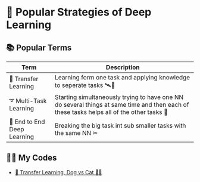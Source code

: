 # 💄 Popular Strategies of Deep Learning

## 📚 Popular Terms
| Term                   | Description   |
| ---------------------- |---------------|
| 🚙 Transfer Learning   | Learning form one task and applying knowledge to seperate tasks 🛰🚙 |
| ➰ Multi-Task Learning | Starting simultaneously trying to have one NN do several things at same time and then each of these tasks helps all of the other tasks 🚀 |
| 🏴 End to End Deep Learning | Breaking the big task int sub smaller tasks with the same NN ✂ |

## 👩‍💻 My Codes
- [🚙 Transfer Learning, Dog vs Cat 🐶🐱](./0-TransferLearningDogvsCat.ipynb)